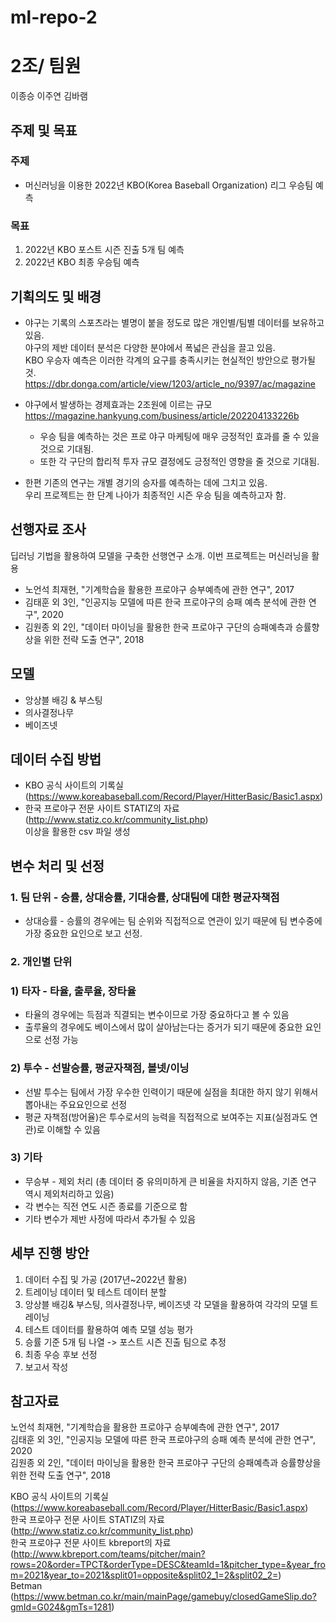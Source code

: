 # ml-repo-2
# 2조/ 팀원
 이종승 이주연 김바램


## 주제 및 목표
### 주제
  * 머신러닝을 이용한 2022년 KBO(Korea Baseball Organization) 리그 우승팀 예측

### 목표 
  1. 2022년 KBO 포스트 시즌 진출 5개 팀 예측
  2. 2022년 KBO 최종 우승팀 예측


## 기획의도 및 배경

* 야구는 기록의 스포츠라는 별명이 붙을 정도로 많은 개인별/팀별 데이터를 보유하고 있음.<br>
야구의 제반 데이터 분석은 다양한 분야에서 폭넓은 관심을 끌고 있음.<br>
KBO 우승자 예측은 이러한 각계의 요구를 충족시키는 현실적인 방안으로 평가될 것.
https://dbr.donga.com/article/view/1203/article_no/9397/ac/magazine

* 야구에서 발생하는 경제효과는 2조원에 이르는 규모<br>
https://magazine.hankyung.com/business/article/202204133226b

    * 우승 팀을 예측하는 것은 프로 야구 마케팅에 매우 긍정적인 효과를 줄 수 있을 것으로 기대됨.
    * 또한 각 구단의 합리적 투자 규모 결정에도 긍정적인 영향을 줄 것으로 기대됨.

* 한편 기존의 연구는 개별 경기의 승자를 예측하는 데에 그치고 있음.<br>
우리 프로젝트는 한 단계 나아가 최종적인 시즌 우승 팀을 예측하고자 함.


## 선행자료 조사

딥러닝 기법을 활용하여 모델을 구축한 선행연구 소개. 이번 프로젝트는 머신러닝을 활용 
  * 노언석 최재현, "기계학습을 활용한 프로야구 승부예측에 관한 연구", 2017
  * 김태훈 외 3인, "인공지능 모델에 따른 한국 프로야구의 승패 예측 분석에 관한 연구", 2020
  * 김원종 외 2인, "데이터 마이닝을 활용한 한국 프로야구 구단의 승패예측과 승률향상을 위한 전략 도출 연구", 2018


## 모델
 * 앙상블 배깅 & 부스팅
 * 의사결정나무 
 * 베이즈넷
 
 
## 데이터 수집 방법 
* KBO 공식 사이트의 기록실 (https://www.koreabaseball.com/Record/Player/HitterBasic/Basic1.aspx)
* 한국 프로야구 전문 사이트 STATIZ의 자료 (http://www.statiz.co.kr/community_list.php) <br>
   이상을 활용한 csv 파일 생성
   
   
## 변수 처리 및 선정

### 1. 팀 단위 - 승률, 상대승률, 기대승률, 상대팀에 대한 평균자책점
- 상대승률 - 승률의 경우에는 팀 순위와 직접적으로 연관이 있기 때문에 팀 변수중에 가장 중요한 요인으로 보고 선정.
### 2. 개인별 단위
### 1) 타자 - 타율, 출루율, 장타율
   - 타율의 경우에는 득점과 직결되는 변수이므로 가장 중요하다고 볼 수 있음
   - 출루율의 경우에도 베이스에서 많이 살아남는다는 증거가 되기 때문에 중요한 요인으로 선정 가능
### 2) 투수 - 선발승률, 평균자책점, 볼넷/이닝
  - 선발 투수는 팀에서 가장 우수한 인력이기 때문에 실점을 최대한 하지 않기 위해서 뽑아내는 주요요인으로 선정
  - 평균 자책점(방어율)은 투수로서의 능력을 직접적으로 보여주는 지표(실점과도 연관)로 이해할 수 있음
### 3) 기타
* 무승부 - 제외 처리 (총 데이터 중 유의미하게 큰 비율을 차지하지 않음, 기존 연구 역시 제외처리하고 있음)
* 각 변수는 직전 연도 시즌 종료를 기준으로 함
* 기타 변수가 제반 사정에 따라서 추가될 수 있음


## 세부 진행 방안

 1. 데이터 수집 및 가공 (2017년~2022년 활용)
 2. 트레이닝 데이터 및 테스트 데이터 분할 
 3. 앙상블 배깅& 부스팅, 의사결정나무, 베이즈넷 각 모델을 활용하여 각각의 모델 트레이닝
 4. 테스트 데이터를 활용하여 예측 모델 성능 평가 
 5. 승률 기준 5개 팀 나열 -> 포스트 시즌 진출 팀으로 추정
 6. 최종 우승 후보 선정
 7. 보고서 작성

## 참고자료

노언석 최재현, "기계학습을 활용한 프로야구 승부예측에 관한 연구", 2017 <br>
김태훈 외 3인, "인공지능 모델에 따른 한국 프로야구의 승패 예측 분석에 관한 연구", 2020<br>
김원종 외 2인, "데이터 마이닝을 활용한 한국 프로야구 구단의 승패예측과 승률향상을 위한 전략 도출 연구", 2018  

KBO 공식 사이트의 기록실 (https://www.koreabaseball.com/Record/Player/HitterBasic/Basic1.aspx)<br>
한국 프로야구 전문 사이트 STATIZ의 자료 (http://www.statiz.co.kr/community_list.php)<br>
한국 프로야구 전문 사이트 kbreport의 자료 (http://www.kbreport.com/teams/pitcher/main?rows=20&order=TPCT&orderType=DESC&teamId=1&pitcher_type=&year_from=2021&year_to=2021&split01=opposite&split02_1=2&split02_2=)<br>
Betman (https://www.betman.co.kr/main/mainPage/gamebuy/closedGameSlip.do?gmId=G024&gmTs=1281)
  
